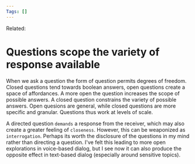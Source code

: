 ```yaml
---
Tags: []
---
```

Related: 
# Questions scope the variety of response available

When we ask a question the form of question permits degrees of freedom. Closed questions tend towards boolean answers, open questions create a space of affordances. A more open the question increases the scope of possible answers. A closed question constrains the variety of possible answers. Open quesions are general, while closed questions are more specific and granular. Questions thus work at levels of scale.

A directed question `demands` a response from the receiver, which may also create a greater feeling of `closeness`. However, this can be weaponized as `interrogation`.  Perhaps its worth the disclosure of the questions in my mind rather than directing a question. I've felt this leading to more open explorations in voice-based dialog, but I see now it can also produce the opposite effect in text-based dialog (especially around sensitive topics).